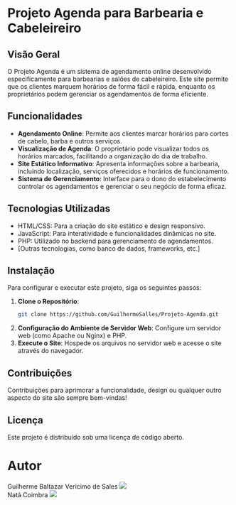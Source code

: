 
# Projeto Agenda para Barbearia e Cabeleireiro

## Visão Geral
O Projeto Agenda é um sistema de agendamento online desenvolvido especificamente para barbearias e salões de cabeleireiro. Este site permite que os clientes marquem horários de forma fácil e rápida, enquanto os proprietários podem gerenciar os agendamentos de forma eficiente.

## Funcionalidades
- **Agendamento Online**: Permite aos clientes marcar horários para cortes de cabelo, barba e outros serviços.
- **Visualização de Agenda**: O proprietário pode visualizar todos os horários marcados, facilitando a organização do dia de trabalho.
- **Site Estático Informativo**: Apresenta informações sobre a barbearia, incluindo localização, serviços oferecidos e horários de funcionamento.
- **Sistema de Gerenciamento**: Interface para o dono do estabelecimento controlar os agendamentos e gerenciar o seu negócio de forma eficaz.

## Tecnologias Utilizadas
- HTML/CSS: Para a criação do site estático e design responsivo.
- JavaScript: Para interatividade e funcionalidades dinâmicas no site.
- PHP: Utilizado no backend para gerenciamento de agendamentos.
- [Outras tecnologias, como banco de dados, frameworks, etc.]

## Instalação
Para configurar e executar este projeto, siga os seguintes passos:
1. **Clone o Repositório**:
   ```bash
   git clone https://github.com/GuilhermeSalles/Projeto-Agenda.git
   ```
2. **Configuração do Ambiente de Servidor Web**: 
   Configure um servidor web (como Apache ou Nginx) e PHP.
3. **Execute o Site**:
   Hospede os arquivos no servidor web e acesse o site através do navegador.

## Contribuições
Contribuições para aprimorar a funcionalidade, design ou qualquer outro aspecto do site são sempre bem-vindas!

## Licença
Este projeto é distribuído sob uma licença de código aberto.

# Autor
Guilherme Baltazar Vericimo de Sales
<a href="https://instagram.com/yguilhermeb" target="_blank"><img src="https://img.shields.io/badge/-Instagram-%23E4405F?style=for-the-badge&logo=instagram&logoColor=white" target="_blank"></a> <br>
Natã Coimbra
<a href="https://www.instagram.com/onatancoimbra/" target="_blank"><img src="https://img.shields.io/badge/-Instagram-%23E4405F?style=for-the-badge&logo=instagram&logoColor=white" target="_blank"></a> 
